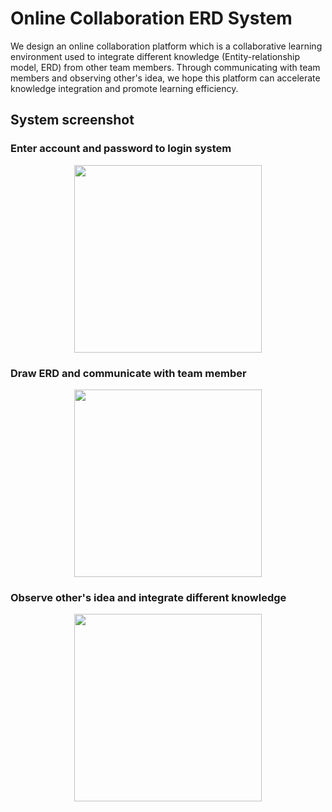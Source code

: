 # Online Collaboration ERD System
We design an online collaboration platform which is a collaborative learning environment used to integrate different knowledge (Entity-relationship model, ERD) from other team members. Through communicating with team members and observing other's idea, we hope this platform can accelerate knowledge integration and promote learning efficiency.

## System screenshot
### Enter account and password to login system
<p align="center">
<img height="300" src="https://github.com/ChienKangLu/Online-Collaboration-ERD-System/blob/master/img/login.jpg" />
</p>

### Draw ERD and communicate with team member
<p align="center">
<img height="300" src="https://github.com/ChienKangLu/Online-Collaboration-ERD-System/blob/master/img/answer%20area.jpg" />
</p>

### Observe other's idea and integrate different knowledge
<p align="center">
<img height="300" src="https://github.com/ChienKangLu/Online-Collaboration-ERD-System/blob/master/img/colab%20area.jpg" />
</p>

